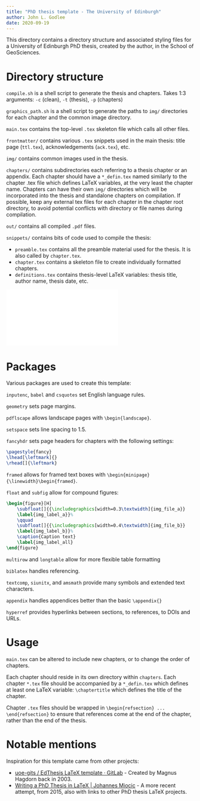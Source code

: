 ```yaml
---
title: "PhD thesis template - The University of Edinburgh"
author: John L. Godlee
date: 2020-09-19
---
```


This directory contains a directory structure and associated styling files for a University of Edinburgh PhD thesis, created by the author, in the School of GeoSciences.

# Directory structure

`compile.sh` is a shell script to generate the thesis and chapters. Takes 1:3 arguments: `-c` (clean), `-t` (thesis), `-p` (chapters)

`graphics_path.sh` is a shell script to generate the paths to `img/` directories for each chapter and the common image directory.

`main.tex` contains the top-level `.tex` skeleton file which calls all other files.

`frontmatter/` contains various `.tex` snippets used in the main thesis: title page (`ttl.tex`), acknowledgements (`ack.tex`), etc.

`img/` contains common images used in the thesis.

`chapters/` contains subdirectories each referring to a thesis chapter or an appendix. Each chapter should have a `*_defin.tex` named similarly to the chapter .tex file which defines LaTeX variables, at the very least the chapter name. Chapters can have their own `img/` directories which will be incorporated into the thesis and standalone chapters on compilation. If possible, keep any external tex files for each chapter in the chapter root directory, to avoid potential conflicts with directory or file names during compilation.

`out/` contains all compiled `.pdf` files.

`snippets/` contains bits of code used to compile the thesis:

* `preamble.tex` contains all the preamble material used for the thesis. It is also called by `chapter.tex`.
* `chapter.tex` contains a skeleton file to create individually formatted chapters. 
* `definitions.tex` contains thesis-level LaTeX variables: thesis title, author name, thesis date, etc.

![Directory and dependency structure for `main.tex`](struc.pdf)

# Packages

Various packages are used to create this template:

`inputenc`, `babel` and `csquotes` set English language rules.

`geometry` sets page margins.

`pdflscape` allows landscape pages with `\begin{landscape}`.

`setspace` sets line spacing to 1.5.

`fancyhdr` sets page headers for chapters with the following settings:

```tex
\pagestyle{fancy}
\lhead[\leftmark]{}
\rhead[]{\leftmark}
```

`framed` allows for framed text boxes with `\begin{minipage}{\linewidth}\begin{framed}`.

`float` and `subfig` allow for compound figures:

```tex
\begin{figure}[H]
	\subfloat[]{{\includegraphics[width=0.3\textwidth]{img_file_a}}
	\label{img_label_a}}%
    \qquad
	\subfloat[]{{\includegraphics[width=0.4\textwidth]{img_file_b}}
	\label{img_label_b}}%
	\caption{Caption text}
	\label{img_label_all}
\end{figure}
```

`multirow` and `longtable` allow for more flexible table formatting

`biblatex` handles referencing.

`textcomp`, `siunitx`, and `amsmath` provide many symbols and extended text characters.

`appendix` handles appendices better than the basic `\appendix{}`

`hyperref` provides hyperlinks between sections, to references, to DOIs and URLs.

# Usage

`main.tex` can be altered to include new chapters, or to change the order of chapters.

Each chapter should reside in its own directory within `chapters`. Each chapter `*.tex` file should be accompanied by a `*_defin.tex` which defines at least one LaTeX variable: `\chaptertitle` which defines the title of the chapter.

Chapter `.tex` files should be wrapped in `\begin{refsection} ... \end{refsection}` to ensure that references come at the end of the chapter, rather than the end of the thesis.

# Notable mentions

Inspiration for this template came from other projects:

* [uoe-gits / EdThesis LaTeX template · GitLab](https://git.ecdf.ed.ac.uk/uoe-gits/edthesis) - Created by Magnus Hagdorn back in 2003.
* [Writing a PhD Thesis in LaTeX | Johannes Miocic](https://jojomio.wordpress.com/2014/02/14/writing-a-phd-thesis-in-latex/) - A more recent attempt, from 2015, also with links to other PhD thesis LaTeX projects.
